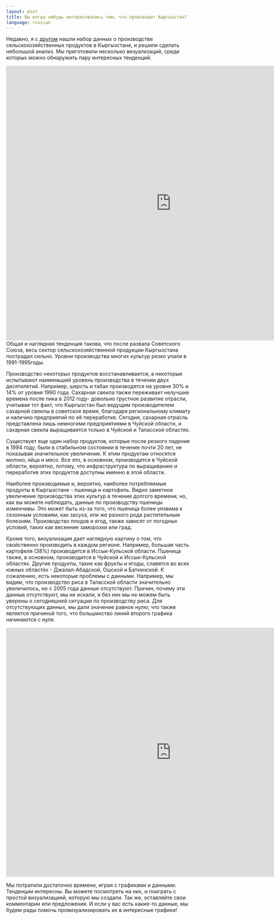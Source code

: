 ```yaml
---
layout: post
title: Вы когда нибудь интересовались тем, что производит Кыргызстан?
language: russian
---
```


Недавно, я с [другом](http://pabloem.github.io) нашли набор данных о производстве сельскохозяйственных продуктов в Кыргызстане, и решили сделать небольшой анализ. Мы приготовили несколько визуализаций, среди которых можно обнаружить пару интересных тенденций.
<iframe src="http://pabloem.github.io/kyrgyz-data/kg_production_map.html?lang=russian" width="900" height="750" frameborder="0" scrolling="no"></iframe>
Общая и наглядная тенденция такова, что после развала Советского Союза, весь сектор сельскохозяйственной продукции Кыргызстана пострадал сильно. Уровни производства многих культур резко упали в 1991-1995годы.

Производство некоторых продуктов восстанавливается, а некоторые испытывают наименьший уровень производства в течении двух десятилетий. Например, шерсть и табак производятся на уровне 30% и 14% от уровня 1990 года. Сахарная свекла также переживает нелучшие времена после пика в 2012 году- довольно грустное развитие отрасли, учитывая тот факт, что Кыргызстан был ведущим производителем сахарной свеклы в советское время, благодаря региональному климату и наличию предприятий по её переработке. Сегодня, сахарная отрасль представлена лишь немногими предприятиями в Чуйской области, и сахарная свекла выращивается только в Чуйской и Таласской областях.

Существует еще один набор продуктов, которые после резкого падения в 1994 году, были в стабильном состоянии в течение почти 20 лет, не показывая значительное увеличение. К этим продуктам относятся молоко, яйца и мясо. Все это, в основном, производится в Чуйской области, вероятно, потому, что инфраструктура по выращиванию и переработке этих продуктов доступны именно в этой области.

Наиболее производимые и, вероятно, наиболее потребляемые продукты в Кыргызстане - пшеница и картофель. Видно заметное увеличение производства этих культур в течение долгого времени; но, как вы можете наблюдать, данные по производству пшеницы изменчивы. Это может быть из-за того, что пшеница более уязвима к сезонным условиям, как засухa, или же разного рода растительным болезням. Производство плодов и ягод, также зависят от погодных условий, таких как весенние заморозки или град.

Кроме того, визуализация дает наглядную картину о том, что свойственно производить в каждом регионе. Например, большая часть картофеля (38%) производится в Иссык-Кульской области. Пшеница также, в основном, производится в Чуйской и Иссык-Кульской областях. Другие продукты, такие как фрукты и ягоды, славятся во всех южных областях - Джалал-Абадской, Ошской и Баткенской. 
К сожалению, есть некоторые проблемы с данными. Например, мы видим, что производство риса в Таласской области значительно увеличилось, но с 2005 года данные отсутствуют. Причин, почему эти данные отсутствуют, мы не искали, и без них мы не можем быть уверены о сегодняшней ситуации по производству риса. Для отсутствующих данных, мы дали значение равное нулю; что также является причиной того, что большинство линий второго графика начинаются с нуля.

<iframe src="http://pabloem.github.io/kyrgyz-data/kg_production_chart.html?lang=russian" width="900" height="680" frameborder="0" scrolling="no"></iframe>

Мы потратили достаточно времени, играя с графиками и данными. Тенденции интересны. Вы можете посмотреть на них, и поиграть с простой визуализацией, которую мы создали. Так же, оставляйте свои комментарии или предложения. И если у вас есть какие-то данные, мы будем рады помочь провизуализировать их в интересные графики!
